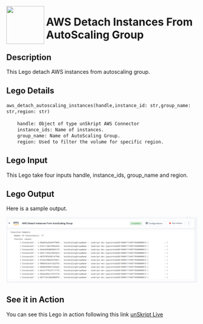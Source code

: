 [<img align="left" src="https://unskript.com/assets/favicon.png" width="100" height="100" style="padding-right: 5px">](https://unskript.com/assets/favicon.png) 
<h1>AWS Detach Instances From AutoScaling Group </h1>

## Description
This Lego detach AWS instances from autoscaling group.

## Lego Details

    aws_detach_autoscaling_instances(handle,instance_id: str,group_name: str,region: str)

        handle: Object of type unSkript AWS Connector
        instance_ids: Name of instances.
        group_name: Name of AutoScaling Group.
        region: Used to filter the volume for specific region.

## Lego Input
This Lego take four inputs handle, instance_ids, group_name and region.

## Lego Output
Here is a sample output.

<img src="./1.png">



## See it in Action

You can see this Lego in action following this link [unSkript Live](https://us.app.unskript.io)